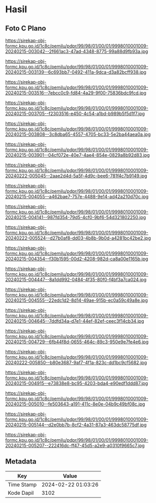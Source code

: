 # Hasil

## Foto C Plano

https://sirekap-obj-formc.kpu.go.id/1c8c/pemilu/pdpr/99/98/01/00/01/9998010001009-20240215-003042--2f661ac3-47ad-4348-8775-99a88d9fb93a.jpg

https://sirekap-obj-formc.kpu.go.id/1c8c/pemilu/pdpr/99/98/01/00/01/9998010001009-20240215-003139--6c693bb7-0492-411a-9dca-d3a82bcff938.jpg

https://sirekap-obj-formc.kpu.go.id/1c8c/pemilu/pdpr/99/98/01/00/01/9998010001009-20240215-003516--7ebcc0c9-fd84-4a29-9f00-75836bdc9fcd.jpg

https://sirekap-obj-formc.kpu.go.id/1c8c/pemilu/pdpr/99/98/01/00/01/9998010001009-20240215-003705--f2303516-e450-4c54-a1bd-b989b5f5d1f7.jpg

https://sirekap-obj-formc.kpu.go.id/1c8c/pemilu/pdpr/99/98/01/00/01/9998010001009-20240215-003808--3c8dba65-4557-4705-bc33-5e2ba44aea0a.jpg

https://sirekap-obj-formc.kpu.go.id/1c8c/pemilu/pdpr/99/98/01/00/01/9998010001009-20240215-003901--04cf072e-40e7-4ae4-854e-0829a8b92d83.jpg

https://sirekap-obj-formc.kpu.go.id/1c8c/pemilu/pdpr/99/98/01/00/01/9998010001009-20240222-005045--2aae2d4d-5a5f-4d9c-bee6-781f4c7b9149.jpg

https://sirekap-obj-formc.kpu.go.id/1c8c/pemilu/pdpr/99/98/01/00/01/9998010001009-20240215-004055--a462bae7-757e-4488-9e14-ad42a210d70c.jpg

https://sirekap-obj-formc.kpu.go.id/1c8c/pemilu/pdpr/99/98/01/00/01/9998010001009-20240215-004141--987fd354-79d5-4cf0-9bf6-54d321802250.jpg

https://sirekap-obj-formc.kpu.go.id/1c8c/pemilu/pdpr/99/98/01/00/01/9998010001009-20240222-005524--d27b0af8-dd03-4b8b-9b0d-a4281bc42be2.jpg

https://sirekap-obj-formc.kpu.go.id/1c8c/pemilu/pdpr/99/98/01/00/01/9998010001009-20240215-004354--f30b1595-00d2-4208-982d-ca8a00e1165b.jpg

https://sirekap-obj-formc.kpu.go.id/1c8c/pemilu/pdpr/99/98/01/00/01/9998010001009-20240215-004447--8a1dd992-0484-4f35-80f0-f4bf3a7ca024.jpg

https://sirekap-obj-formc.kpu.go.id/1c8c/pemilu/pdpr/99/98/01/00/01/9998010001009-20240215-004555--22edc1d2-8d14-49ae-915b-ec0a59c49a8e.jpg

https://sirekap-obj-formc.kpu.go.id/1c8c/pemilu/pdpr/99/98/01/00/01/9998010001009-20240215-004645--7ddfd34a-d7e1-44ef-82ef-ceec3f14cb34.jpg

https://sirekap-obj-formc.kpu.go.id/1c8c/pemilu/pdpr/99/98/01/00/01/9998010001009-20240215-004729--6fb44f8d-0655-464c-89c3-950e9e7fe4e6.jpg

https://sirekap-obj-formc.kpu.go.id/1c8c/pemilu/pdpr/99/98/01/00/01/9998010001009-20240222-005850--b80e3687-9af7-4f1a-823c-dd1bc9cf5682.jpg

https://sirekap-obj-formc.kpu.go.id/1c8c/pemilu/pdpr/99/98/01/00/01/9998010001009-20240215-004915--e73838e8-bc95-4203-bda4-e90edf1ddd87.jpg

https://sirekap-obj-formc.kpu.go.id/1c8c/pemilu/pdpr/99/98/01/00/01/9998010001009-20240215-005010--fe503643-a191-411c-8e0e-04b9c49bf08c.jpg

https://sirekap-obj-formc.kpu.go.id/1c8c/pemilu/pdpr/99/98/01/00/01/9998010001009-20240215-005144--d2e0bb7b-8cf2-4a31-87a3-463dc58775df.jpg

https://sirekap-obj-formc.kpu.go.id/1c8c/pemilu/pdpr/99/98/01/00/01/9998010001009-20240215-005207--222416dc-ff47-45d5-a2e9-a0310f9665c7.jpg


## Metadata

| Key        | Value               |
| ---------- | ------------------- |
| Time Stamp | 2024-02-22 01:03:26 |
| Kode Dapil | 3102                |



